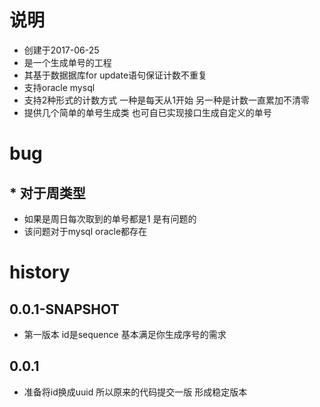 ﻿# 说明
 * 创建于2017-06-25
 * 是一个生成单号的工程
 * 其基于数据据库for update语句保证计数不重复
 * 支持oracle mysql
 * 支持2种形式的计数方式 一种是每天从1开始 另一种是计数一直累加不清零
 * 提供几个简单的单号生成类 也可自已实现接口生成自定义的单号

# bug
 ## * 对于周类型 
 * 如果是周日每次取到的单号都是1 是有问题的
 * 该问题对于mysql oracle都存在


# history
## 0.0.1-SNAPSHOT
* 第一版本 id是sequence 基本满足你生成序号的需求
## 0.0.1
* 准备将id换成uuid 所以原来的代码提交一版 形成稳定版本
